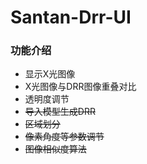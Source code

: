 # Santan-Drr-UI

### 功能介绍

- 显示X光图像
- X光图像与DRR图像重叠对比
- 透明度调节
- ~~导入模型生成DRR~~
- ~~区域划分~~
- ~~像素角度等参数调节~~
- ~~图像相似度算法~~